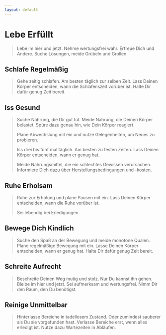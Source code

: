 ```yaml
---
layout: default
---
```


# Lebe Erfüllt
> Lebe im hier und jetzt. Nehme wertungsfrei wahr. Erfreue Dich und Andere. Suche Lösungen, meide Grübeln und Grollen.

## Schlafe Regelmäßig
> Gehe zeitig schlafen. Am besten täglich zur selben Zeit. Lass Deinen Körper entscheiden, wann die Schlafenszeit vorüber ist. Halte Dir dafür genug Zeit bereit.

## Iss Gesund
> Suche Nahrung, die Dir gut tut. Meide Nahrung, die Deinen Körper belastet. Spüre dazu genau hin, wie Dein Körper reagiert.
> 
> Plane Abwechslung mit ein und nutze Gelegenheiten, um Neues zu probieren.
>
> Iss drei bis fünf mal täglich. Am besten zu festen Zeiten. Lass Deinen Körper entscheiden, wann er genug hat.
>
> Meide Nahrungsmittel, die ein schlechtes Gewissen verursachen. Informiere Dich dazu über Herstellungsbedingungen und -kosten.

## Ruhe Erholsam
> Ruhe zur Erholung und plane Pausen mit ein. Lass Deinen Körper entscheiden, wann die Ruhe vorüber ist.
>
> Sei lebendig bei Erledigungen.

## Bewege Dich Kindlich
> Suche den Spaß an der Bewegung und meide monotone Qualen. Plane regelmäßige Bewegung mit ein. Lasse Deinen Körper entscheiden, wann er genug hat. Halte Dir dafür genug Zeit bereit.

## Schreite Aufrecht
> Beschreite Deinen Weg mutig und stolz. Nur Du kannst ihn gehen. Bleibe im hier und jetzt. Sei aufmerksam und wertungsfrei. Nimm Dir den Raum, den Du benötigst. 

## Reinige Unmittelbar
> Hinterlasse Bereiche in tadellosem Zustand. Oder zumindest sauberer als Du sie vorgefunden hast. Verlasse Bereiche erst, wenn alles erledigt ist. Nutze dazu Wartezeiten in Abläufen. 

